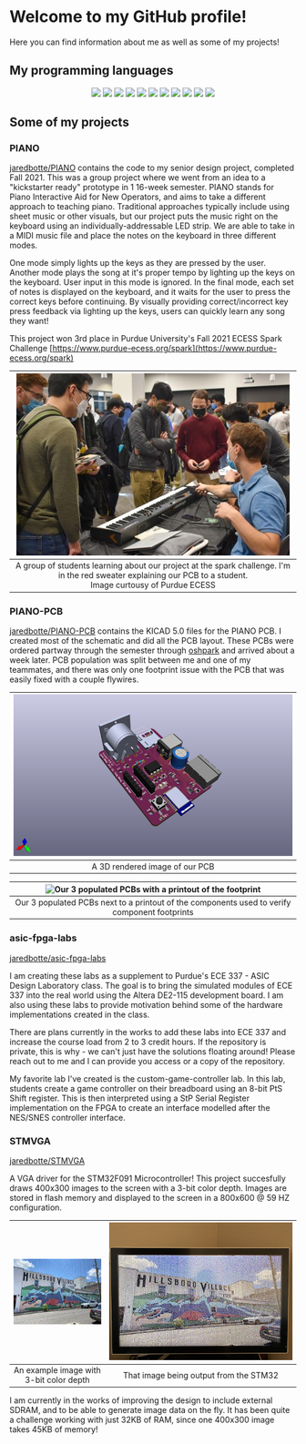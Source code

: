 # Welcome to my GitHub profile!

Here you can find information about me as well as some of my projects!

## My programming languages
<p align="center">
    <a href="https://en.wikipedia.org/wiki/C_(programming_language)" alt="C-advanced">
        <img src="https://img.shields.io/badge/C-advanced-brightgreen" /></a>
    <a href="https://www.python.org" alt="Python-advanced">
        <img src="https://img.shields.io/badge/Python-advanced-brightgreen" /></a>
    <a href="https://www.gnu.org/software/bash/" alt="bash-advanced">
        <img src="https://img.shields.io/badge/Bash-advanced-brightgreen" /></a>
    <a href="https://developer.arm.com/Processors/Cortex-M0" alt="ARM_assembly-advanced">
        <img src="https://img.shields.io/badge/ARM_Assembly-advanced-brightgreen" /></a>
    <a href="https://www.markdownguide.org" alt="Markdown-advanced">
        <img src="https://img.shields.io/badge/Markdown-advanced-brightgreen" /></a>
    <a href="https://en.wikipedia.org/wiki/SystemVerilog" alt="SystemVerilog-intermediate">
        <img src="https://img.shields.io/badge/SystemVerilog-intermediate-yellowgreen" /></a>
    <a href="https://www.cplusplus.com" alt="AC++-intermediate">
        <img src="https://img.shields.io/badge/C++-intermediate-yellowgreen" /></a>
    <a href="https://www.gnu.org/software/make/" alt="makefile-intermediate">
        <img src="https://img.shields.io/badge/Makefile-intermediate-yellowgreen" /></a>
    <a href="https://www.mathworks.com/products/matlab.html">
        <img src="https://img.shields.io/badge/MATLAB-intermediate-yellowgreen" /></a>
    <a href="https://www.latex-project.org" alt="latex-intermediate">
        <img src="https://img.shields.io/badge/LaTeX-intermediate-yellowgreen" /></a>
    <a href="https://en.wikipedia.org/wiki/X86_assembly_language" alt="x86_Assembly-beginner">
        <img src="https://img.shields.io/badge/x86_Assembly-beginner-yellow" /></a>
</p>

## Some of my projects
### PIANO
[jaredbotte/PIANO](https://github.com/jaredbotte/PIANO) contains the code to my senior design project, completed Fall 2021. This was a group project where we went from an idea to a "kickstarter ready" prototype in 1 16-week semester. PIANO stands for Piano Interactive Aid for New Operators, and aims to take a different approach to teaching piano. Traditional approaches typically include using sheet music or other visuals, but our project puts the music right on the keyboard using an individually-addressable LED strip. We are able to take in a MIDI music file and place the notes on the keyboard in three different modes. 

One mode simply lights up the keys as they are pressed by the user. Another mode plays the song at it's proper tempo by lighting up the keys on the keyboard. User input in this mode is ignored. In the final mode, each set of notes is displayed on the keyboard, and it waits for the user to press the correct keys before continuing. By visually providing correct/incorrect key press feedback via lighting up the keys, users can quickly learn any song they want!

This project won 3rd place in Purdue University's Fall 2021 ECESS Spark Challenge [https://www.purdue-ecess.org/spark](https://www.purdue-ecess.org/spark)

| ![](./img/spark-challenge.jpg) |
| :----: |
| A group of students learning about our project at the spark challenge. I'm in the red sweater explaining our PCB to a student.<br/>Image curtousy of Purdue ECESS |

### PIANO-PCB
[jaredbotte/PIANO-PCB](https://github.com/jaredbotte/PIANO-PCB) contains the KICAD 5.0 files for the PIANO PCB. I created most of the schematic and did all the PCB layout. These PCBs were ordered partway through the semester through [oshpark](https://oshpark.com) and arrived about a week later. PCB population was split between me and one of my teammates, and there was only one footprint issue with the PCB that was easily fixed with a couple flywires.

| ![A 3D rendered version of our PCB](./img/piano-pcb.png) |
| :----: |
| A 3D rendered image of our PCB |

| ![Our 3 populated PCBs with a printout of the footprint](./img/piano-pcb-fab.png) |
| :----: |
| Our 3 populated PCBs next to a printout of the components used to verify component footprints |

### asic-fpga-labs
[jaredbotte/asic-fpga-labs](https://github.com/jaredbotte/asic-prototyping-labs)

I am creating these labs as a supplement to Purdue's ECE 337 - ASIC Design Laboratory class. The goal is to bring the simulated modules of ECE 337 into the real world using the Altera DE2-115 development board. I am also using these labs to provide motivation behind some of the hardware implementations created in the class.

There are plans currently in the works to add these labs into ECE 337 and increase the course load from 2 to 3 credit hours. If the repository is private, this is why - we can't just have the solutions floating around! Please reach out to me and I can provide you access or a copy of the repository.

My favorite lab I've created is the custom-game-controller lab. In this lab, students create a game controller on their breadboard using an 8-bit PtS Shift register. This is then interpreted using a StP Serial Register implementation on the FPGA to create an interface modelled after the NES/SNES controller interface.

### STMVGA
[jaredbotte/STMVGA](https://github.com/jaredbotte/STMVGA)

A VGA driver for the STM32F091 Microcontroller! This project succesfully draws 400x300 images to the screen with a 3-bit color depth. Images are stored in flash memory and displayed to the screen in a 800x600 @ 59 HZ configuration.

| ![](./img/expected.png) | ![](./img/actual.png) |
| :----: | :----: |
| An example image with 3-bit color depth | That image being output from the STM32 |

I am currently in the works of improving the design to include external SDRAM, and to be able to generate image data on the fly. It has been quite a challenge working with just 32KB of RAM, since one 400x300 image takes 45KB of memory!
